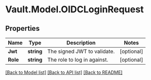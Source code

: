 # Vault.Model.OIDCLoginRequest

## Properties

Name | Type | Description | Notes
------------ | ------------- | ------------- | -------------
**Jwt** | **string** | The signed JWT to validate. | [optional] 
**Role** | **string** | The role to log in against. | [optional] 

[[Back to Model list]](../README.md#documentation-for-models) [[Back to API list]](../README.md#documentation-for-api-endpoints) [[Back to README]](../README.md)

